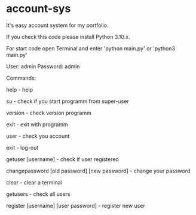 # account-sys

It's easy account system for my portfolio.

If you check this code please install Python 3.10.x.

For start code open Terminal and enter 'python main.py' or 'python3 main.py'

User: admin
Password: admin

Commands:

help - help

su - check if you start programm from super-user

version - check version programm

exit - exit with programm

user - check you account

exit - log-out

getuser [username] - check if user registered

changepassword [old password] [new password] - change your password

clear - clear a terminal

getusers - check all users

register [username] [user password] - register new user
